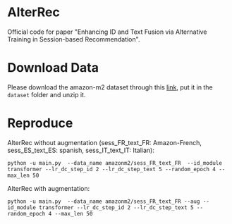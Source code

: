 
# AlterRec

Official code for paper "Enhancing ID and Text Fusion via Alternative Training in Session-based Recommendation".

# Download Data
Please download the amazon-m2 dataset through this [link](https://drive.google.com/file/d/180K8PtOi0Rgsi4MEYHYQD0pE1yhRDOiB/view?usp=sharing), put it in the `dataset` folder and unzip it.

# Reproduce
AlterRec without augmentation (sess_FR_text_FR: Amazon-French, sess_ES_text_ES: spanish, sess_IT_text_IT: Italian):
```
python -u main.py  --data_name amazonm2/sess_FR_text_FR  --id_module transformer --lr_dc_step_id 2 --lr_dc_step_text 5 --random_epoch 4 --max_len 50  
```

AlterRec with augmentation:
```
python -u main.py  --data_name amazonm2/sess_FR_text_FR --aug --id_module transformer --lr_dc_step_id 2 --lr_dc_step_text 5 --random_epoch 4 --max_len 50  
```